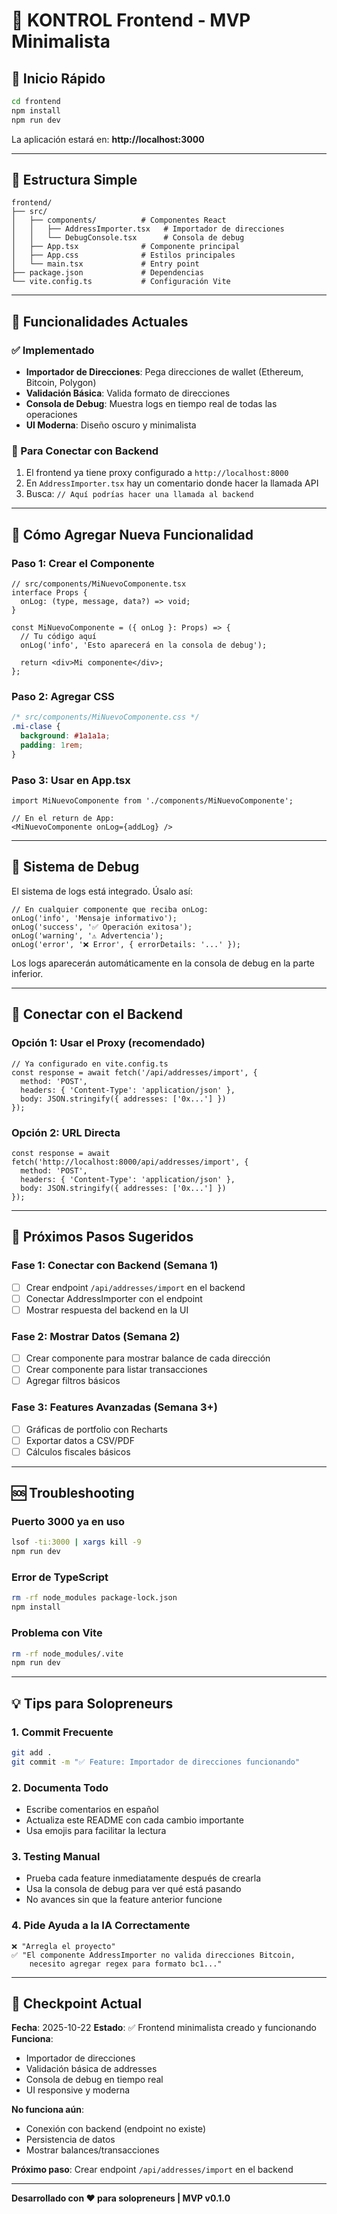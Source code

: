 # 🎯 KONTROL Frontend - MVP Minimalista

## 🚀 Inicio Rápido

```bash
cd frontend
npm install
npm run dev
```

La aplicación estará en: **http://localhost:3000**

---

## 📁 Estructura Simple

```
frontend/
├── src/
│   ├── components/          # Componentes React
│   │   ├── AddressImporter.tsx   # Importador de direcciones
│   │   └── DebugConsole.tsx      # Consola de debug
│   ├── App.tsx              # Componente principal
│   ├── App.css              # Estilos principales
│   └── main.tsx             # Entry point
├── package.json             # Dependencias
└── vite.config.ts           # Configuración Vite
```

---

## 🎨 Funcionalidades Actuales

### ✅ Implementado
- **Importador de Direcciones**: Pega direcciones de wallet (Ethereum, Bitcoin, Polygon)
- **Validación Básica**: Valida formato de direcciones
- **Consola de Debug**: Muestra logs en tiempo real de todas las operaciones
- **UI Moderna**: Diseño oscuro y minimalista

### 🚧 Para Conectar con Backend
1. El frontend ya tiene proxy configurado a `http://localhost:8000`
2. En `AddressImporter.tsx` hay un comentario donde hacer la llamada API
3. Busca: `// Aquí podrías hacer una llamada al backend`

---

## 🔧 Cómo Agregar Nueva Funcionalidad

### Paso 1: Crear el Componente
```tsx
// src/components/MiNuevoComponente.tsx
interface Props {
  onLog: (type, message, data?) => void;
}

const MiNuevoComponente = ({ onLog }: Props) => {
  // Tu código aquí
  onLog('info', 'Esto aparecerá en la consola de debug');
  
  return <div>Mi componente</div>;
};
```

### Paso 2: Agregar CSS
```css
/* src/components/MiNuevoComponente.css */
.mi-clase {
  background: #1a1a1a;
  padding: 1rem;
}
```

### Paso 3: Usar en App.tsx
```tsx
import MiNuevoComponente from './components/MiNuevoComponente';

// En el return de App:
<MiNuevoComponente onLog={addLog} />
```

---

## 🐛 Sistema de Debug

El sistema de logs está integrado. Úsalo así:

```tsx
// En cualquier componente que reciba onLog:
onLog('info', 'Mensaje informativo');
onLog('success', '✅ Operación exitosa');
onLog('warning', '⚠️ Advertencia');
onLog('error', '❌ Error', { errorDetails: '...' });
```

Los logs aparecerán automáticamente en la consola de debug en la parte inferior.

---

## 🔌 Conectar con el Backend

### Opción 1: Usar el Proxy (recomendado)
```tsx
// Ya configurado en vite.config.ts
const response = await fetch('/api/addresses/import', {
  method: 'POST',
  headers: { 'Content-Type': 'application/json' },
  body: JSON.stringify({ addresses: ['0x...'] })
});
```

### Opción 2: URL Directa
```tsx
const response = await fetch('http://localhost:8000/api/addresses/import', {
  method: 'POST',
  headers: { 'Content-Type': 'application/json' },
  body: JSON.stringify({ addresses: ['0x...'] })
});
```

---

## 📝 Próximos Pasos Sugeridos

### Fase 1: Conectar con Backend (Semana 1)
- [ ] Crear endpoint `/api/addresses/import` en el backend
- [ ] Conectar AddressImporter con el endpoint
- [ ] Mostrar respuesta del backend en la UI

### Fase 2: Mostrar Datos (Semana 2)
- [ ] Crear componente para mostrar balance de cada dirección
- [ ] Crear componente para listar transacciones
- [ ] Agregar filtros básicos

### Fase 3: Features Avanzadas (Semana 3+)
- [ ] Gráficas de portfolio con Recharts
- [ ] Exportar datos a CSV/PDF
- [ ] Cálculos fiscales básicos

---

## 🆘 Troubleshooting

### Puerto 3000 ya en uso
```bash
lsof -ti:3000 | xargs kill -9
npm run dev
```

### Error de TypeScript
```bash
rm -rf node_modules package-lock.json
npm install
```

### Problema con Vite
```bash
rm -rf node_modules/.vite
npm run dev
```

---

## 💡 Tips para Solopreneurs

### 1. **Commit Frecuente**
```bash
git add .
git commit -m "✅ Feature: Importador de direcciones funcionando"
```

### 2. **Documenta Todo**
- Escribe comentarios en español
- Actualiza este README con cada cambio importante
- Usa emojis para facilitar la lectura

### 3. **Testing Manual**
- Prueba cada feature inmediatamente después de crearla
- Usa la consola de debug para ver qué está pasando
- No avances sin que la feature anterior funcione

### 4. **Pide Ayuda a la IA Correctamente**
```
❌ "Arregla el proyecto"
✅ "El componente AddressImporter no valida direcciones Bitcoin, 
    necesito agregar regex para formato bc1..."
```

---

## 🎯 Checkpoint Actual

**Fecha**: 2025-10-22
**Estado**: ✅ Frontend minimalista creado y funcionando
**Funciona**: 
- Importador de direcciones
- Validación básica de addresses
- Consola de debug en tiempo real
- UI responsive y moderna

**No funciona aún**:
- Conexión con backend (endpoint no existe)
- Persistencia de datos
- Mostrar balances/transacciones

**Próximo paso**: Crear endpoint `/api/addresses/import` en el backend

---

**Desarrollado con ❤️ para solopreneurs | MVP v0.1.0**
